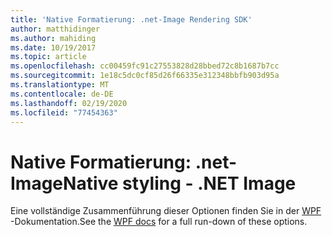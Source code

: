 ```yaml
---
title: 'Native Formatierung: .net-Image Rendering SDK'
author: matthidinger
ms.author: mahiding
ms.date: 10/19/2017
ms.topic: article
ms.openlocfilehash: cc00459fc91c27553828d28bbed72c8b1687b7cc
ms.sourcegitcommit: 1e18c5dc0cf85d26f66335e312348bbfb903d95a
ms.translationtype: MT
ms.contentlocale: de-DE
ms.lasthandoff: 02/19/2020
ms.locfileid: "77454363"
---
```

# <a name="native-styling---net-image"></a><span data-ttu-id="1f966-102">Native Formatierung: .net-Image</span><span class="sxs-lookup"><span data-stu-id="1f966-102">Native styling - .NET Image</span></span>

<span data-ttu-id="1f966-103">Eine vollständige Zusammenführung dieser Optionen finden Sie in der [WPF](../net-wpf/getting-started.md) -Dokumentation.</span><span class="sxs-lookup"><span data-stu-id="1f966-103">See the [WPF docs](../net-wpf/getting-started.md) for a full run-down of these options.</span></span>